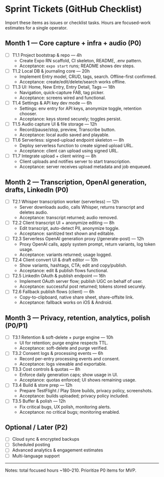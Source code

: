 # Sprint Tickets (GitHub Checklist)

Import these items as issues or checklist tasks. Hours are focused-work estimates for a single operator.

## Month 1 — Core capture + infra + audio (P0)
- [ ] T1.1 Project bootstrap & repo — 4h
  - Create Expo RN scaffold, CI skeleton, README, .env pattern.
  - Acceptance: `expo start` runs; README shows dev steps.
- [ ] T1.2 Local DB & journaling core — 20h
  - Implement Entry model, CRUD, tags, search. Offline-first confirmed.
  - Acceptance: create/edit/delete/search works offline.
- [ ] T1.3 UI: Home, New Entry, Entry Detail, Tags — 18h
  - Navigation, quick-capture FAB, tag picker.
  - Acceptance: screens wired and functional.
- [ ] T1.4 Settings & API key dev mode — 6h
  - Settings: env entry for API keys, anonymize toggle, retention chooser.
  - Acceptance: keys stored securely; toggles persist.
- [ ] T1.5 Audio capture UI & file storage — 12h
  - Record/pause/stop, preview, Transcribe button.
  - Acceptance: local audio saved and playable.
- [ ] T1.6 Serverless: signed-upload endpoint skeleton — 8h
  - Deploy serverless function to create signed upload URL.
  - Acceptance: client can upload using signed URL.
- [ ] T1.7 Integrate upload + client wiring — 8h
  - Client uploads and notifies server to start transcription.
  - Acceptance: server receives upload metadata and job enqueued.

## Month 2 — Transcription, OpenAI generation, drafts, LinkedIn (P0)
- [ ] T2.1 Whisper transcription worker (serverless) — 12h
  - Server downloads audio, calls Whisper, returns transcript and deletes audio.
  - Acceptance: transcript returned; audio removed.
- [ ] T2.2 Client transcript UI + anonymize editing — 8h
  - Edit transcript, auto-detect PII, anonymize toggle.
  - Acceptance: sanitized text shown and editable.
- [ ] T2.3 Serverless OpenAI generation proxy (/generate-post) — 12h
  - Proxy OpenAI calls, apply system prompt, return variants, log token usage.
  - Acceptance: variants returned; usage logged.
- [ ] T2.4 Client convert UI & draft editor — 10h
  - Show variants, hashtags, CTA; edit and copy/publish.
  - Acceptance: edit & publish flows functional.
- [ ] T2.5 LinkedIn OAuth & publish endpoint — 16h
  - Implement OAuth server flow; publish UGC on behalf of user.
  - Acceptance: successful post returned; tokens stored securely.
- [ ] T2.6 Fallback publish flows (client) — 6h
  - Copy-to-clipboard, native share sheet, share-offsite link.
  - Acceptance: fallback works on iOS & Android.

## Month 3 — Privacy, retention, analytics, polish (P0/P1)
- [ ] T3.1 Retention & soft-delete + purge engine — 10h
  - UI for retention; purge engine respects TTL.
  - Acceptance: soft-delete and purge verified.
- [ ] T3.2 Consent logs & processing events — 6h
  - Record per-entry processing events and consent.
  - Acceptance: logs viewable and exportable.
- [ ] T3.3 Cost controls & quotas — 8h
  - Enforce daily generation caps; show usage in UI.
  - Acceptance: quotas enforced; UI shows remaining usage.
- [ ] T3.4 Build & store prep — 12h
  - Prepare TestFlight / Play Store builds, privacy policy, screenshots.
  - Acceptance: builds uploaded; privacy policy included.
- [ ] T3.5 Buffer & polish — 12h
  - Fix critical bugs, UX polish, monitoring alerts.
  - Acceptance: no critical bugs; monitoring enabled.

## Optional / Later (P2)
- [ ] Cloud sync & encrypted backups
- [ ] Scheduled posting
- [ ] Advanced analytics & engagement estimates
- [ ] Multi-language support

---

Notes: total focused hours ~180–210. Prioritize P0 items for MVP.